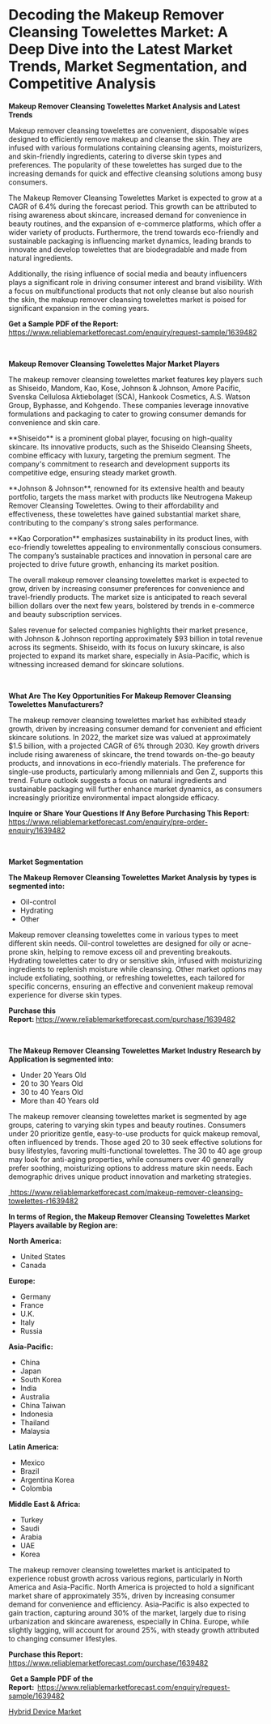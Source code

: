 <p><h1>Decoding the Makeup Remover Cleansing Towelettes Market: A Deep Dive into the Latest Market Trends, Market Segmentation, and Competitive Analysis</h1></p><p><strong>Makeup Remover Cleansing Towelettes Market Analysis and Latest Trends</strong></p>
<p><p>Makeup remover cleansing towelettes are convenient, disposable wipes designed to efficiently remove makeup and cleanse the skin. They are infused with various formulations containing cleansing agents, moisturizers, and skin-friendly ingredients, catering to diverse skin types and preferences. The popularity of these towelettes has surged due to the increasing demands for quick and effective cleansing solutions among busy consumers.</p><p>The Makeup Remover Cleansing Towelettes Market is expected to grow at a CAGR of 6.4% during the forecast period. This growth can be attributed to rising awareness about skincare, increased demand for convenience in beauty routines, and the expansion of e-commerce platforms, which offer a wider variety of products. Furthermore, the trend towards eco-friendly and sustainable packaging is influencing market dynamics, leading brands to innovate and develop towelettes that are biodegradable and made from natural ingredients.</p><p>Additionally, the rising influence of social media and beauty influencers plays a significant role in driving consumer interest and brand visibility. With a focus on multifunctional products that not only cleanse but also nourish the skin, the makeup remover cleansing towelettes market is poised for significant expansion in the coming years.</p></p>
<p><strong>Get a Sample PDF of the Report:&nbsp;</strong> <a href="https://www.reliablemarketforecast.com/enquiry/request-sample/1639482?utm_campaign=3344&utm_medium=2&utm_source=Github&utm_content=ia&utm_term=05042025&utm_id=makeup-remover-cleansing-towelettes">https://www.reliablemarketforecast.com/enquiry/request-sample/1639482</a></p>
<p>&nbsp;</p>
<p><strong>Makeup Remover Cleansing Towelettes Major Market Players</strong></p>
<p><p>The makeup remover cleansing towelettes market features key players such as Shiseido, Mandom, Kao, Kose, Johnson & Johnson, Amore Pacific, Svenska Cellulosa Aktiebolaget (SCA), Hankook Cosmetics, A.S. Watson Group, Byphasse, and Kohgendo. These companies leverage innovative formulations and packaging to cater to growing consumer demands for convenience and skin care.</p><p>**Shiseido** is a prominent global player, focusing on high-quality skincare. Its innovative products, such as the Shiseido Cleansing Sheets, combine efficacy with luxury, targeting the premium segment. The company's commitment to research and development supports its competitive edge, ensuring steady market growth.</p><p>**Johnson & Johnson**, renowned for its extensive health and beauty portfolio, targets the mass market with products like Neutrogena Makeup Remover Cleansing Towelettes. Owing to their affordability and effectiveness, these towelettes have gained substantial market share, contributing to the company's strong sales performance.</p><p>**Kao Corporation** emphasizes sustainability in its product lines, with eco-friendly towelettes appealing to environmentally conscious consumers. The company’s sustainable practices and innovation in personal care are projected to drive future growth, enhancing its market position.</p><p>The overall makeup remover cleansing towelettes market is expected to grow, driven by increasing consumer preferences for convenience and travel-friendly products. The market size is anticipated to reach several billion dollars over the next few years, bolstered by trends in e-commerce and beauty subscription services.</p><p>Sales revenue for selected companies highlights their market presence, with Johnson & Johnson reporting approximately $93 billion in total revenue across its segments. Shiseido, with its focus on luxury skincare, is also projected to expand its market share, especially in Asia-Pacific, which is witnessing increased demand for skincare solutions.</p></p>
<p>&nbsp;</p>
<p><strong>What Are The Key Opportunities For Makeup Remover Cleansing Towelettes Manufacturers?</strong></p>
<p><p>The makeup remover cleansing towelettes market has exhibited steady growth, driven by increasing consumer demand for convenient and efficient skincare solutions. In 2022, the market size was valued at approximately $1.5 billion, with a projected CAGR of 6% through 2030. Key growth drivers include rising awareness of skincare, the trend towards on-the-go beauty products, and innovations in eco-friendly materials. The preference for single-use products, particularly among millennials and Gen Z, supports this trend. Future outlook suggests a focus on natural ingredients and sustainable packaging will further enhance market dynamics, as consumers increasingly prioritize environmental impact alongside efficacy.</p></p>
<p><strong>Inquire or Share Your Questions If Any Before Purchasing This Report:</strong> <a href="https://www.reliablemarketforecast.com/enquiry/pre-order-enquiry/1639482?utm_campaign=3344&utm_medium=2&utm_source=Github&utm_content=ia&utm_term=05042025&utm_id=makeup-remover-cleansing-towelettes">https://www.reliablemarketforecast.com/enquiry/pre-order-enquiry/1639482</a></p>
<p>&nbsp;</p>
<p><strong>Market Segmentation</strong></p>
<p><strong>The Makeup Remover Cleansing Towelettes Market Analysis by types is segmented into:</strong></p>
<p><ul><li>Oil-control</li><li>Hydrating</li><li>Other</li></ul></p>
<p><p>Makeup remover cleansing towelettes come in various types to meet different skin needs. Oil-control towelettes are designed for oily or acne-prone skin, helping to remove excess oil and preventing breakouts. Hydrating towelettes cater to dry or sensitive skin, infused with moisturizing ingredients to replenish moisture while cleansing. Other market options may include exfoliating, soothing, or refreshing towelettes, each tailored for specific concerns, ensuring an effective and convenient makeup removal experience for diverse skin types.</p></p>
<p><strong>Purchase this Report:&nbsp;</strong><a href="https://www.reliablemarketforecast.com/purchase/1639482?utm_campaign=3344&utm_medium=2&utm_source=Github&utm_content=ia&utm_term=05042025&utm_id=makeup-remover-cleansing-towelettes">https://www.reliablemarketforecast.com/purchase/1639482</a></p>
<p>&nbsp;</p>
<p><strong>The Makeup Remover Cleansing Towelettes Market Industry Research by Application is segmented into:</strong></p>
<p><ul><li>Under 20 Years Old</li><li>20 to 30 Years Old</li><li>30 to 40 Years Old</li><li>More than 40 Years old</li></ul></p>
<p><p>The makeup remover cleansing towelettes market is segmented by age groups, catering to varying skin types and beauty routines. Consumers under 20 prioritize gentle, easy-to-use products for quick makeup removal, often influenced by trends. Those aged 20 to 30 seek effective solutions for busy lifestyles, favoring multi-functional towelettes. The 30 to 40 age group may look for anti-aging properties, while consumers over 40 generally prefer soothing, moisturizing options to address mature skin needs. Each demographic drives unique product innovation and marketing strategies.</p></p>
<p><a href="https://www.reliablemarketforecast.com/makeup-remover-cleansing-towelettes-r1639482?utm_campaign=3344&utm_medium=2&utm_source=Github&utm_content=ia&utm_term=05042025&utm_id=makeup-remover-cleansing-towelettes">&nbsp;https://www.reliablemarketforecast.com/makeup-remover-cleansing-towelettes-r1639482</a></p>
<p><strong>In terms of Region, the Makeup Remover Cleansing Towelettes Market Players available by Region are:</strong></p>
<p>
    <p> <strong> North America: </strong>
        <ul>
            <li>United States</li>
            <li>Canada</li>
        </ul>
        </p> 
    <p> <strong> Europe: </strong>
        <ul>
            <li>Germany</li>
            <li>France</li>
            <li>U.K.</li>
            <li>Italy</li>
            <li>Russia</li>
        </ul>
        </p> 
    <p> <strong> Asia-Pacific: </strong>
        <ul>
            <li>China</li>
            <li>Japan</li>
            <li>South Korea</li>
            <li>India</li>
            <li>Australia</li>
            <li>China Taiwan</li>
            <li>Indonesia</li>
            <li>Thailand</li>
            <li>Malaysia</li>
        </ul>
        </p> 
    <p> <strong> Latin America: </strong>
        <ul>
            <li>Mexico</li>
            <li>Brazil</li>
            <li>Argentina Korea</li>
            <li>Colombia</li>
        </ul>
        </p> 
    <p> <strong> Middle East & Africa: </strong>
        <ul>
            <li>Turkey</li>
            <li>Saudi</li>
            <li>Arabia</li>
            <li>UAE</li>
            <li>Korea</li>
        </ul>
    </p>
    </p>
<p><p>The makeup remover cleansing towelettes market is anticipated to experience robust growth across various regions, particularly in North America and Asia-Pacific. North America is projected to hold a significant market share of approximately 35%, driven by increasing consumer demand for convenience and efficiency. Asia-Pacific is also expected to gain traction, capturing around 30% of the market, largely due to rising urbanization and skincare awareness, especially in China. Europe, while slightly lagging, will account for around 25%, with steady growth attributed to changing consumer lifestyles.</p></p>
<p><strong>Purchase this Report: </strong><a href="https://www.reliablemarketforecast.com/purchase/1639482?utm_campaign=3344&utm_medium=2&utm_source=Github&utm_content=ia&utm_term=05042025&utm_id=makeup-remover-cleansing-towelettes">https://www.reliablemarketforecast.com/purchase/1639482</a></p>
<p>&nbsp;<strong>Get a Sample PDF of the Report:&nbsp;&nbsp;</strong><a href="https://www.reliablemarketforecast.com/enquiry/request-sample/1639482?utm_campaign=3344&utm_medium=2&utm_source=Github&utm_content=ia&utm_term=05042025&utm_id=makeup-remover-cleansing-towelettes">https://www.reliablemarketforecast.com/enquiry/request-sample/1639482</a></p>
<p><strong></strong></p>
<p><p><a href="https://github.com/merkinedry7b/Market-Research-Report-List-1/blob/main/hybrid-device-market.md?utm_campaign=3344&utm_medium=2&utm_source=Github&utm_content=ia&utm_term=05042025&utm_id=makeup-remover-cleansing-towelettes">Hybrid Device Market</a></p></p>
